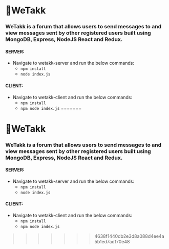 # 🦊WeTakk

### WeTakk is a forum that allows users to send messages to and view messages sent by other registered users built using MongoDB, Express, NodeJS React and Redux.

#### SERVER:
* Navigate to wetakk-server and run the below commands:
  * `npm install`
  * `node index.js`

#### CLIENT:
* Navigate to wetakk-client and run the below commands:
  * `npm install`
  * `npm node index.js`
=======
# 🦊WeTakk

### WeTakk is a forum that allows users to send messages to and view messages sent by other registered users built using MongoDB, Express, NodeJS React and Redux.

#### SERVER:
* Navigate to wetakk-server and run the below commands:
  * `npm install`
  * `node index.js`

#### CLIENT:
* Navigate to wetakk-client and run the below commands:
  * `npm install`
  * `npm node index.js`
>>>>>>> 4638f1440db2e3d8a088d4ee4a5b1ed7adf70e48
